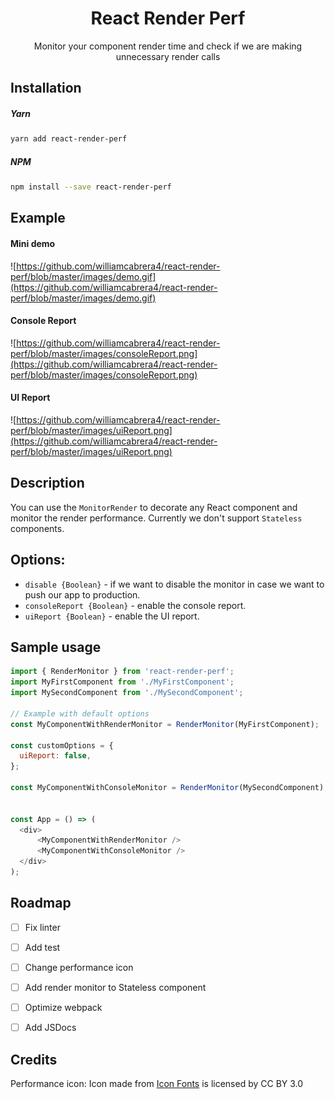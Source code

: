 <div align=center>

# React Render Perf
Monitor your component render time and check if we are making unnecessary render calls

</div>

## Installation

##### Yarn
```bash
yarn add react-render-perf
```

##### NPM
```bash
npm install --save react-render-perf
```

## Example
#### Mini demo
![https://github.com/williamcabrera4/react-render-perf/blob/master/images/demo.gif](https://github.com/williamcabrera4/react-render-perf/blob/master/images/demo.gif)

#### Console Report
![https://github.com/williamcabrera4/react-render-perf/blob/master/images/consoleReport.png](https://github.com/williamcabrera4/react-render-perf/blob/master/images/consoleReport.png)

#### UI Report
![https://github.com/williamcabrera4/react-render-perf/blob/master/images/uiReport.png](https://github.com/williamcabrera4/react-render-perf/blob/master/images/uiReport.png)


## Description
You can use the `MonitorRender` to decorate any React component and monitor the render performance. Currently we don't 
support `Stateless` components.


## Options:
 - `disable {Boolean}` - if we want to disable the monitor in case we want to push our app to production.
 - `consoleReport {Boolean}` - enable the console report.
 - `uiReport {Boolean}` - enable the UI report.
 

## Sample usage
```javascript
import { RenderMonitor } from 'react-render-perf';
import MyFirstComponent from './MyFirstComponent';
import MySecondComponent from './MySecondComponent';

// Example with default options
const MyComponentWithRenderMonitor = RenderMonitor(MyFirstComponent);

const customOptions = {
  uiReport: false,
};

const MyComponentWithConsoleMonitor = RenderMonitor(MySecondComponent);


const App = () => (
  <div>
      <MyComponentWithRenderMonitor />
      <MyComponentWithConsoleMonitor />
  </div>
);
```


## Roadmap
- [ ] Fix linter
- [ ] Add test
- [ ] Change performance icon
- [ ] Add render monitor to Stateless component
- [ ] Optimize webpack
- [ ] Add JSDocs


## Credits
Performance icon:
Icon made from <a href="http://www.onlinewebfonts.com/icon">Icon Fonts</a> is licensed by CC BY 3.0

